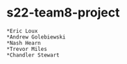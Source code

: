 # s22-team8-project
    *Eric Loux
    *Andrew Golebiewski
    *Nash Hearn
    *Trevor Miles
    *Chandler Stewart
